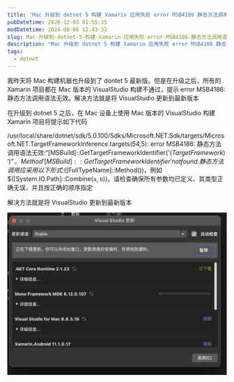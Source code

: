 ```yaml
---
title: "Mac 升级到 dotnet 5 构建 Xamarin 应用失败 error MSB4186 静态方法调用语法无效"
pubDatetime: 2020-12-03 01:55:35
modDatetime: 2024-08-06 12:43:32
slug: Mac-升级到-dotnet-5-构建-Xamarin-应用失败-error-MSB4186-静态方法调用语法无效
description: "Mac 升级到 dotnet 5 构建 Xamarin 应用失败 error MSB4186 静态方法调用语法无效"
tags:
  - dotnet
---
```





我昨天将 Mac 构建机器也升级到了 dontet 5 最新版。但是在升级之后，所有的 Xamarin 项目都在 Mac 版本的 VisualStudio 构建不通过，提示  error MSB4186: 静态方法调用语法无效。解决方法就是将 VisualStudio 更新到最新版本

<!--more-->


<!-- CreateTime:2020/12/3 9:55:35 -->

在升级到 dotnet 5 之后，在 Mac 设备上使用 Mac 版本的 VisualStudio 构建 Xamarin 项目将提示如下代码

/usr/local/share/dotnet/sdk/5.0.100/Sdks/Microsoft.NET.Sdk/targets/Microsoft.NET.TargetFrameworkInference.targets(54,5): error MSB4186: 静态方法调用语法无效:“[MSBuild]::GetTargetFrameworkIdentifier('$(TargetFramework)')”。Method '[MSBuild]::GetTargetFrameworkIdentifier' not found. 静态方法调用应采用以下形式:$([FullTypeName]::Method())，例如 $([System.IO.Path]::Combine(`a`, `b`))。请检查确保所有参数均已定义、其类型正确无误，并且按正确的顺序指定

解决方法就是将 VisualStudio 更新到最新版本

<!-- ![](images/img-Mac 升级到 dotnet 5 构建 Xamarin 应用失败 error MSB4186 静态方法调用语法无-modify-a19f0cff16757b0e02e902fcc5078224.png) -->

![](images/img-modify-4910750e5803a56203dd05df5027152f.jpg)

